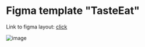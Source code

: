 # Figma template "TasteEat"
Link to figma layout: [click](https://www.figma.com/file/9L1cYfpMAlYrc0evyBev0E/TasteEat?node-id=0%3A1)

![image](https://user-images.githubusercontent.com/48865829/206317564-6daa683f-410f-49b9-a897-c15f10153b78.png)
